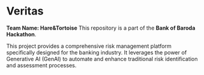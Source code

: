 # Veritas
**Team Name: Hare&Tortoise**
This repository is a part of the **Bank of Baroda Hackathon**.

This project provides a comprehensive risk management platform specifically designed for the banking industry. It leverages the power of Generative AI (GenAI) to automate and enhance traditional risk identification and assessment processes.




